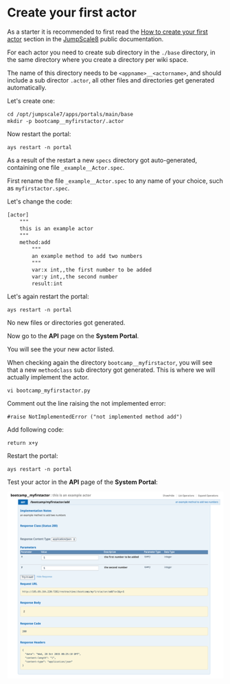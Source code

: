 # Create your first actor

As a starter it is recommended to first read the [How to create your first actor](https://gig.gitbooks.io/jumpscale8/content/Portal/Howto/How-to-create-your-first-actor.html) section in the [JumpScale8](https://www.gitbook.com/book/gig/jumpscale8/details) public documentation.

For each actor you need to create sub directory in the `./base` directory, in the same directory where you create a directory per wiki space.

The name of this directory needs to be `<appname>__<actorname>`, and should include a sub director `.actor`, all other files and directories get generated automatically.

Let's create one:

```
cd /opt/jumpscale7/apps/portals/main/base
mkdir -p bootcamp__myfirstactor/.actor
```

Now restart the portal:
```
ays restart -n portal
```

As a result of the restart a new `specs` directory got auto-generated, containing one file `_example__Actor.spec`.

First rename the file `_example__Actor.spec` to any name of your choice, such as `myfirstactor.spec`.

Let's change the code:

```
[actor]
	"""
	this is an example actor
	"""
    method:add
		"""
		an example method to add two numbers
		"""
		var:x int,,the first number to be added
		var:y int,,the second number
		result:int
```

Let's again restart the portal:
```
ays restart -n portal
```

No new files or directories got generated.

Now go to the **API** page on the **System Portal**.

You will see the your new actor listed.

When checking again the directory `bootcamp__myfirstactor`, you will see that a new `methodclass` sub directory got generated. This is where we will actually implement the actor.

```
vi bootcamp_myfirstactor.py
```

Comment out the line raising the not implemented error:
```
#raise NotImplementedError ("not implemented method add")
```

Add following code:
```
return x+y
```

Restart the portal:
```
ays restart -n portal
```

Test your actor in the **API** page of the **System Portal**:

![](MyFirstActor.png)
